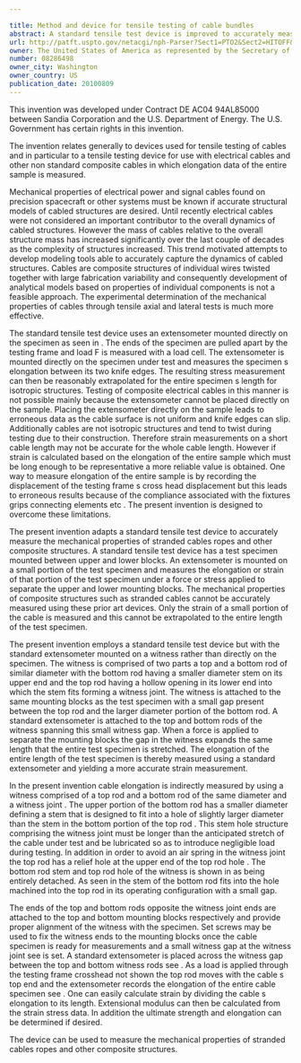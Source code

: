 ```yaml
---

title: Method and device for tensile testing of cable bundles
abstract: A standard tensile test device is improved to accurately measure the mechanical properties of stranded cables, ropes, and other composite structures wherein a witness is attached to the top and bottom mounting blocks holding the cable under test. The witness is comprised of two parts: a top and a bottom rod of similar diameter with the bottom rod having a smaller diameter stem on its upper end and the top rod having a hollow opening in its lower end into which the stem fits forming a witness joint. A small gap is present between the top rod and the larger diameter portion of the bottom rod. A standard extensometer is attached to the top and bottom rods of the witness spanning this small witness gap. When a force is applied to separate the mounting blocks, the gap in the witness expands the same length that the entire test specimen is stretched.
url: http://patft.uspto.gov/netacgi/nph-Parser?Sect1=PTO2&Sect2=HITOFF&p=1&u=%2Fnetahtml%2FPTO%2Fsearch-adv.htm&r=1&f=G&l=50&d=PALL&S1=08286498&OS=08286498&RS=08286498
owner: The United States of America as represented by the Secretary of the Air Force
number: 08286498
owner_city: Washington
owner_country: US
publication_date: 20100809
---
```

This invention was developed under Contract DE AC04 94AL85000 between Sandia Corporation and the U.S. Department of Energy. The U.S. Government has certain rights in this invention.

The invention relates generally to devices used for tensile testing of cables and in particular to a tensile testing device for use with electrical cables and other non standard composite cables in which elongation data of the entire sample is measured.

Mechanical properties of electrical power and signal cables found on precision spacecraft or other systems must be known if accurate structural models of cabled structures are desired. Until recently electrical cables were not considered an important contributor to the overall dynamics of cabled structures. However the mass of cables relative to the overall structure mass has increased significantly over the last couple of decades as the complexity of structures increased. This trend motivated attempts to develop modeling tools able to accurately capture the dynamics of cabled structures. Cables are composite structures of individual wires twisted together with large fabrication variability and consequently development of analytical models based on properties of individual components is not a feasible approach. The experimental determination of the mechanical properties of cables through tensile axial and lateral tests is much more effective.

The standard tensile test device uses an extensometer mounted directly on the specimen as seen in . The ends of the specimen are pulled apart by the testing frame and load F is measured with a load cell. The extensometer is mounted directly on the specimen under test and measures the specimen s elongation between its two knife edges. The resulting stress measurement can then be reasonably extrapolated for the entire specimen s length for isotropic structures. Testing of composite electrical cables in this manner is not possible mainly because the extensometer cannot be placed directly on the sample. Placing the extensometer directly on the sample leads to erroneous data as the cable surface is not uniform and knife edges can slip. Additionally cables are not isotropic structures and tend to twist during testing due to their construction. Therefore strain measurements on a short cable length may not be accurate for the whole cable length. However if strain is calculated based on the elongation of the entire sample which must be long enough to be representative a more reliable value is obtained. One way to measure elongation of the entire sample is by recording the displacement of the testing frame s cross head displacement but this leads to erroneous results because of the compliance associated with the fixtures grips connecting elements etc . The present invention is designed to overcome these limitations.

The present invention adapts a standard tensile test device to accurately measure the mechanical properties of stranded cables ropes and other composite structures. A standard tensile test device has a test specimen mounted between upper and lower blocks. An extensometer is mounted on a small portion of the test specimen and measures the elongation or strain of that portion of the test specimen under a force or stress applied to separate the upper and lower mounting blocks. The mechanical properties of composite structures such as stranded cables cannot be accurately measured using these prior art devices. Only the strain of a small portion of the cable is measured and this cannot be extrapolated to the entire length of the test specimen.

The present invention employs a standard tensile test device but with the standard extensometer mounted on a witness rather than directly on the specimen. The witness is comprised of two parts a top and a bottom rod of similar diameter with the bottom rod having a smaller diameter stem on its upper end and the top rod having a hollow opening in its lower end into which the stem fits forming a witness joint. The witness is attached to the same mounting blocks as the test specimen with a small gap present between the top rod and the larger diameter portion of the bottom rod. A standard extensometer is attached to the top and bottom rods of the witness spanning this small witness gap. When a force is applied to separate the mounting blocks the gap in the witness expands the same length that the entire test specimen is stretched. The elongation of the entire length of the test specimen is thereby measured using a standard extensometer and yielding a more accurate strain measurement.

In the present invention cable elongation is indirectly measured by using a witness comprised of a top rod and a bottom rod of the same diameter and a witness joint . The upper portion of the bottom rod has a smaller diameter defining a stem that is designed to fit into a hole of slightly larger diameter than the stem in the bottom portion of the top rod . This stem hole structure comprising the witness joint must be longer than the anticipated stretch of the cable under test and be lubricated so as to introduce negligible load during testing. In addition in order to avoid an air spring in the witness joint the top rod has a relief hole at the upper end of the top rod hole . The bottom rod stem and top rod hole of the witness is shown in as being entirely detached. As seen in the stem of the bottom rod fits into the hole machined into the top rod in its operating configuration with a small gap.

The ends of the top and bottom rods opposite the witness joint ends are attached to the top and bottom mounting blocks respectively and provide proper alignment of the witness with the specimen. Set screws may be used to fix the witness ends to the mounting blocks once the cable specimen is ready for measurements and a small witness gap at the witness joint see is set. A standard extensometer is placed across the witness gap between the top and bottom witness rods see . As a load is applied through the testing frame crosshead not shown the top rod moves with the cable s top end and the extensometer records the elongation of the entire cable specimen see . One can easily calculate strain by dividing the cable s elongation to its length. Extensional modulus can then be calculated from the strain stress data. In addition the ultimate strength and elongation can be determined if desired.

The device can be used to measure the mechanical properties of stranded cables ropes and other composite structures.

